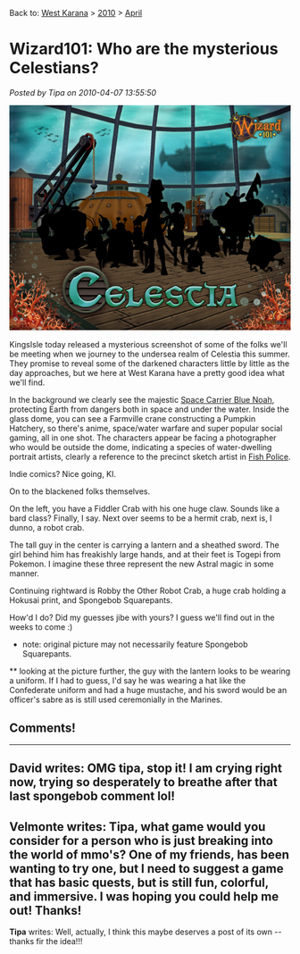 Back to: [West Karana](/posts/westkarana.md) > [2010](/posts/2010/westkarana.md) > [April](./westkarana.md)
# Wizard101: Who are the mysterious Celestians?

*Posted by Tipa on 2010-04-07 13:55:50*

[![](../../../uploads/2010/04/celestiatease.png "Who are those mysteriously cloaked figures?")](../../../uploads/2010/04/celestiatease.png)

KingsIsle today released a mysterious screenshot of some of the folks we'll be meeting when we journey to the undersea realm of Celestia this summer. They promise to reveal some of the darkened characters little by little as the day approaches, but we here at West Karana have a pretty good idea what we'll find.

In the background we clearly see the majestic [Space Carrier Blue Noah](http://www.youtube.com/watch?v=1No7kLb2dow), protecting Earth from dangers both in space and under the water. Inside the glass dome, you can see a Farmville crane constructing a Pumpkin Hatchery, so there's anime, space/water warfare and super popular social gaming, all in one shot. The characters appear be facing a photographer who would be outside the dome, indicating a species of water-dwelling portrait artists, clearly a reference to the precinct sketch artist in [Fish Police](http://www.youtube.com/watch?v=o6D5C1C7Nso).

Indie comics? Nice going, KI.

On to the blackened folks themselves.

On the left, you have a Fiddler Crab with his one huge claw. Sounds like a bard class? Finally, I say. Next over seems to be a hermit crab, next is, I dunno, a robot crab.

The tall guy in the center is carrying a lantern and a sheathed sword. The girl behind him has freakishly large hands, and at their feet is Togepi from Pokemon. I imagine these three represent the new Astral magic in some manner.

Continuing rightward is Robby the Other Robot Crab, a huge crab holding a Hokusai print, and Spongebob Squarepants.

How'd I do? Did my guesses jibe with yours? I guess we'll find out in the weeks to come :)

* note: original picture may not necessarily feature Spongebob Squarepants.

** looking at the picture further, the guy with the lantern looks to be wearing a uniform. If I had to guess, I'd say he was wearing a hat like the Confederate uniform and had a huge mustache, and his sword would be an officer's sabre as is still used ceremonially in the Marines.

## Comments!
---
**David** writes: OMG tipa, stop it! I am crying right now, trying so desperately to breathe after that last spongebob comment lol!
---
**Velmonte** writes: Tipa, what game would you consider for a person who is just breaking into the world of mmo's? One of my friends, has been wanting to try one, but I need to suggest a game that has basic quests, but is still fun, colorful, and immersive. I was hoping you could help me out! Thanks!
---
**Tipa** writes: Well, actually, I think this maybe deserves a post of its own -- thanks fir the idea!!!
